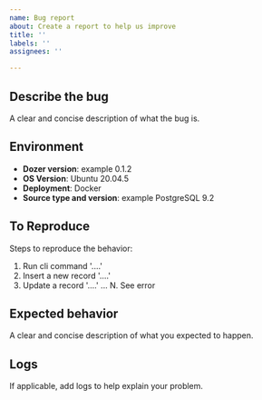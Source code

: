 ```yaml
---
name: Bug report
about: Create a report to help us improve
title: ''
labels: ''
assignees: ''

---
```


## Describe the bug
A clear and concise description of what the bug is.

## Environment
- **Dozer version**: example 0.1.2
- **OS Version**: Ubuntu 20.04.5
- **Deployment**: Docker
- **Source type and version**: example PostgreSQL 9.2


## To Reproduce
Steps to reproduce the behavior:

1. Run cli command '....'
2. Insert a new record '....'
3. Update a record '....'
...
N. See error

## Expected behavior
A clear and concise description of what you expected to happen.

## Logs
If applicable, add logs to help explain your problem.
